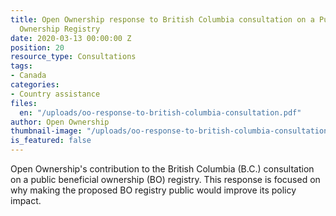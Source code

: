 ```yaml
---
title: Open Ownership response to British Columbia consultation on a Public Beneficial
  Ownership Registry
date: 2020-03-13 00:00:00 Z
position: 20
resource_type: Consultations
tags:
- Canada
categories:
- Country assistance
files:
  en: "/uploads/oo-response-to-british-columbia-consultation.pdf"
author: Open Ownership
thumbnail-image: "/uploads/oo-response-to-british-columbia-consultation.jpg"
is_featured: false
---
```


Open Ownership's contribution to the British Columbia (B.C.) consultation on a public
beneficial ownership (BO) registry. This response is focused on why making the proposed BO
registry public would improve its policy impact.

